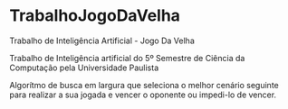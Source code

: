 # TrabalhoJogoDaVelha
Trabalho de Inteligência Artificial - Jogo Da Velha

Trabalho de Inteligência artificial do 5º Semestre de Ciência da Computação pela Universidade Paulista

Algorítmo de busca em largura que seleciona o melhor cenário seguinte para realizar a sua jogada e vencer o oponente ou impedi-lo de vencer.
